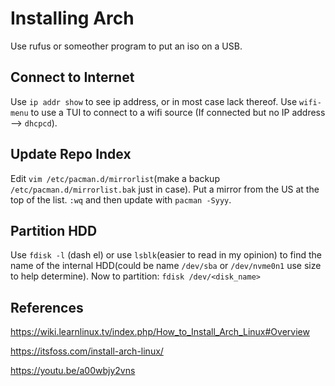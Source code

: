 # Installing Arch


Use rufus or someother program to put an iso on a USB.

## Connect to Internet
Use `ip addr show` to see ip address, or in most case lack thereof.
Use `wifi-menu` to use a TUI to connect to a wifi source
(If connected but no IP address --> `dhcpcd`).

## Update Repo Index
Edit `vim /etc/pacman.d/mirrorlist`(make a backup `/etc/pacman.d/mirrorlist.bak` just in case). Put a mirror from
the US at the top of the list. `:wq` and then update with `pacman -Syyy`.

## Partition HDD
Use `fdisk -l` (dash el) or use `lsblk`(easier to read in my opinion) to find the name of the internal HDD(could be name `/dev/sba` or `/dev/nvme0n1` use size to help determine).
Now to partition: `fdisk /dev/<disk_name>`



## References

https://wiki.learnlinux.tv/index.php/How_to_Install_Arch_Linux#Overview

https://itsfoss.com/install-arch-linux/

https://youtu.be/a00wbjy2vns
